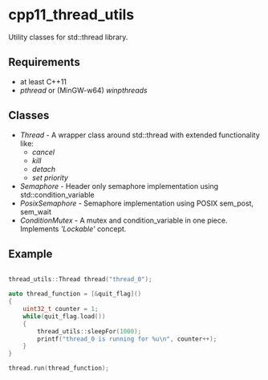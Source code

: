 # cpp11_thread_utils
Utility classes for std::thread library.

## Requirements
* at least C++11
* _pthread_ or (MinGW-w64) _winpthreads_

## Classes
* *Thread* - A wrapper class around std::thread with extended functionality like:
  * _cancel_
  * _kill_
  * _detach_
  * _set priority_
* *Semaphore* - Header only semaphore implementation using std::condition_variable
* *PosixSemaphore* - Semaphore implementation using POSIX sem_post, sem_wait
* *ConditionMutex* - A mutex and condition_variable in one piece. Implements _'Lockable'_ concept.

## Example
```c++

thread_utils::Thread thread("thread_0");

auto thread_function = [&quit_flag]()
{
    uint32_t counter = 1;
    while(quit_flag.load())
    {
        thread_utils::sleepFor(1000);
        printf("thread_0 is running for %u\n", counter++);
    }
}

thread.run(thread_function);
```
